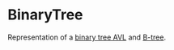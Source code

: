 # BinaryTree
Representation of a [binary tree AVL](https://ricktonycr.github.io/binaryTree/avl.html) and [B-tree](https://ricktonycr.github.io/binaryTree/index.html#/structure/tree/b-tree).
